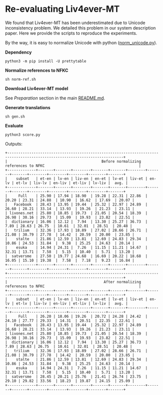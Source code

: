 # Re-evaluating Liv4ever-MT

We found that Liv4ever-MT has been underestimated due to Unicode inconsistency problem. We detailed this problem in our system description paper. Here we provide the scripts to reproduce the experiments. 

By the way, it is easy to normalize Unicode with python ([norm_unicode.py](https://github.com/zwhe99/corpus-tools/blob/72d536439d3cedc113e65b35b540cadc9c17b3b4/norm_unicode.py)).



**Dependency**

```shell
python3 -m pip install -U prettytable
```



**Normalize references to NFKC**

```shell
sh norm-ref.sh
```



**Download Liv4ever-MT model**

See *Preparation* section in the main [README.md](../README.md).



**Generate translations**

```shell
sh gen.sh
```



**Evaluate**

```shell
python3 score.py
```



Outputs:

```
+---------------------------------------------------------------------------------------------------------------------------+
|                                           Before normalizing references to NFKC                                           |
+-------------+-------+-------+--------+-------+-------+--------+-------+-------+--------+--------+--------+--------+-------+
|    subset   | et-en | lv-en | liv-en | en-et | lv-et | liv-et | en-lv | et-lv | liv-lv | en-liv | et-liv | lv-liv |  avg. |
+-------------+-------+-------+--------+-------+-------+--------+-------+-------+--------+--------+--------+--------+-------+
|     Full    | 25.90 | 17.94 | 18.90  | 19.28 | 22.31 | 22.86  | 20.20 | 23.31 | 24.88  | 10.90  | 16.62  | 17.69  | 20.07 |
|   Facebook  | 28.43 | 13.95 | 19.44  | 25.32 | 22.97 | 24.89  | 26.60 | 28.21 | 33.14  | 13.93  | 19.26  | 21.23  | 23.11 |
| livones.net | 25.80 | 18.85 | 19.73  | 21.05 | 20.54 | 18.39  | 26.98 | 30.16 | 29.73  | 15.09  | 19.93  | 23.82  | 22.51 |
|  dictionary | 16.06 | 12.12 |  7.94  | 13.30 | 25.27 | 36.73  |  7.89 | 28.63 | 26.75  | 10.61  | 32.01  | 28.51  | 20.48 |
|   trilium   | 32.36 | 17.93 | 18.89  | 27.02 | 28.66 | 26.71  | 21.08 | 30.79 | 27.78  | 14.42  | 20.59  | 20.00  | 23.85 |
|    stalte   | 21.86 | 12.59 | 13.81  | 12.69 | 24.83 | 29.34  | 10.86 | 24.53 | 31.84  |  9.38  | 25.25  | 24.63  | 20.14 |
|    esuka    | 14.94 | 24.31 |  7.26  | 11.15 | 11.21 | 14.67  | 32.31 | 13.71 |  7.58  |  5.15  | 10.40  |  5.71  | 13.20 |
|  satversme  | 27.50 | 19.77 | 24.68  | 16.69 | 20.22 | 18.68  | 16.05 | 15.10 | 19.38  |  7.58  |  7.18  |  9.23  | 16.84 |
+-------------+-------+-------+--------+-------+-------+--------+-------+-------+--------+--------+--------+--------+-------+
+---------------------------------------------------------------------------------------------------------------------------+
|                                            After normalizing references to NFKC                                           |
+-------------+-------+-------+--------+-------+-------+--------+-------+-------+--------+--------+--------+--------+-------+
|    subset   | et-en | lv-en | liv-en | en-et | lv-et | liv-et | en-lv | et-lv | liv-lv | en-liv | et-liv | lv-liv |  avg. |
+-------------+-------+-------+--------+-------+-------+--------+-------+-------+--------+--------+--------+--------+-------+
|     Full    | 26.20 | 18.06 | 19.26  | 20.72 | 24.28 | 24.42  | 24.10 | 27.77 | 29.33  | 14.31  | 20.51  | 22.35  | 22.61 |
|   Facebook  | 28.43 | 13.95 | 19.44  | 25.32 | 22.97 | 24.89  | 26.60 | 28.21 | 33.14  | 13.93  | 19.26  | 21.23  | 23.11 |
| livones.net | 25.80 | 18.85 | 19.73  | 21.05 | 20.54 | 18.39  | 26.98 | 30.16 | 29.73  | 15.09  | 19.93  | 23.82  | 22.51 |
|  dictionary | 16.06 | 12.12 |  7.94  | 13.30 | 25.27 | 36.73  |  7.89 | 28.63 | 26.75  | 10.61  | 32.01  | 28.51  | 20.48 |
|   trilium   | 32.36 | 17.93 | 18.89  | 27.02 | 28.66 | 26.71  | 21.08 | 30.79 | 27.78  | 14.42  | 20.59  | 20.00  | 23.85 |
|    stalte   | 21.86 | 12.59 | 13.81  | 12.69 | 24.83 | 29.34  | 10.86 | 24.53 | 31.84  |  9.38  | 25.25  | 24.63  | 20.14 |
|    esuka    | 14.94 | 24.31 |  7.26  | 11.15 | 11.21 | 14.67  | 32.31 | 13.71 |  7.58  |  5.15  | 10.40  |  5.71  | 13.20 |
|  satversme  | 28.45 | 20.21 | 25.76  | 21.41 | 26.74 | 23.75  | 29.10 | 29.82 | 33.56  | 18.23  | 19.87  | 24.15  | 25.09 |
+-------------+-------+-------+--------+-------+-------+--------+-------+-------+--------+--------+--------+--------+-------+
```

